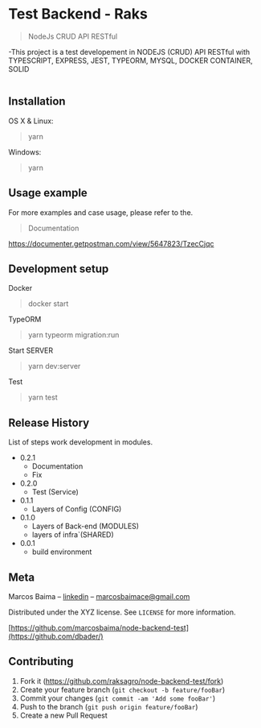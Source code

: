 # Test Backend - Raks

> NodeJs CRUD API RESTful 

-This project is a test developement in NODEJS (CRUD) API RESTful with TYPESCRIPT, EXPRESS, JEST, TYPEORM, MYSQL, DOCKER CONTAINER, SOLID   

![]()

## Installation

OS X & Linux:

>yarn 


Windows:

>yarn


## Usage example

For more examples and case usage, please refer to the.

>Documentation

https://documenter.getpostman.com/view/5647823/TzecCjqc


## Development setup

Docker

>docker start <id container or name>

TypeORM

>yarn typeorm migration:run

Start SERVER

>yarn dev:server

Test

>yarn test

## Release History
List of steps work development in modules. 

* 0.2.1
    * Documentation
    * Fix
* 0.2.0
    * Test (Service)
* 0.1.1
    * Layers of Config (CONFIG)
* 0.1.0
    * Layers of Back-end (MODULES)
    * layers of infra`(SHARED)
* 0.0.1
    * build environment

## Meta

Marcos Baima – [linkedin](https://www.linkedin.com/in/marcos-baima-4312a739/) – marcosbaimace@gmail.com

Distributed under the XYZ license. See ``LICENSE`` for more information.

[https://github.com/marcosbaima/node-backend-test](https://github.com/dbader/)

## Contributing

1. Fork it (<https://github.com/raksagro/node-backend-test/fork>)
2. Create your feature branch (`git checkout -b feature/fooBar`)
3. Commit your changes (`git commit -am 'Add some fooBar'`)
4. Push to the branch (`git push origin feature/fooBar`)
5. Create a new Pull Request

<!-- Markdown link & img dfn's -->
[npm-image]: https://img.shields.io/npm/v/datadog-metrics.svg?style=flat-square
[npm-url]: https://npmjs.org/package/datadog-metrics
[npm-downloads]: https://img.shields.io/npm/dm/datadog-metrics.svg?style=flat-square
[travis-image]: https://img.shields.io/travis/dbader/node-datadog-metrics/master.svg?style=flat-square
[travis-url]: https://travis-ci.org/dbader/node-datadog-metrics
[wiki]: https://github.com/yourname/yourproject/wiki

